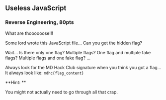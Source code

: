 ## Useless JavaScript

### Reverse Engineering, 80pts

What are thoooooose!!!

Some lord wrote this JavaScript file... Can you get the hidden flag?

Wait... Is there only one flag? Multiple flags? One flag and multiple fake flags? Multiple flags and one fake flag? ...

Always look for the MD Hack Club signature when you think you got a flag... It always look like: `mdhc{flag_content}`



**Hint: **

You might not actually need to go through all that crap.



